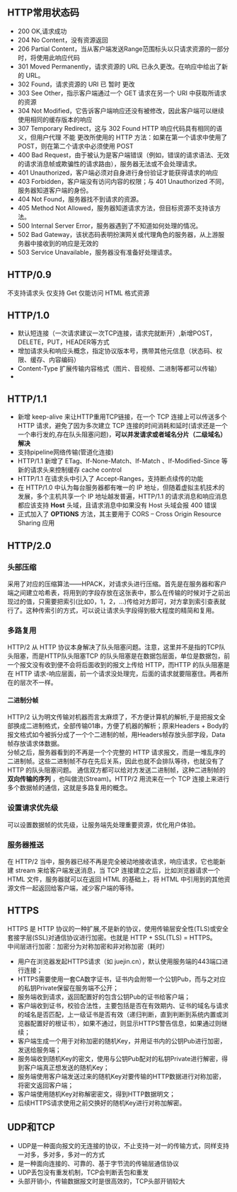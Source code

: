 ## HTTP常用状态码
+ 200 OK,请求成功
+ 204 No Content，没有资源返回
+ 206 Partial Content，当从客户端发送Range范围标头以只请求资源的一部分时，将使用此响应代码
+ 301 Moved Permanently，请求资源的 URL 已永久更改。在响应中给出了新的 URL。
+ 302 Found，请求资源的 URI 已 暂时 更改
+ 303 See Other，指示客户端通过一个 GET 请求在另一个 URI 中获取所请求的资源
+ 304 Not Modified，它告诉客户端响应还没有被修改，因此客户端可以继续使用相同的缓存版本的响应
+ 307 Temporary Redirect，这与 302 Found HTTP 响应代码具有相同的语义，但用户代理 不能 更改所使用的 HTTP 方法：如果在第一个请求中使用了 POST，则在第二个请求中必须使用 POST
+ 400 Bad Request，由于被认为是客户端错误（例如，错误的请求语法、无效的请求消息帧或欺骗性的请求路由），服务器无法或不会处理请求。
+ 401 Unauthorized，客户端必须对自身进行身份验证才能获得请求的响应
+ 403 Forbidden，客户端没有访问内容的权限；与 401 Unauthorized 不同，服务器知道客户端的身份。
+ 404 Not Found，服务器找不到请求的资源。
+ 405 Method Not Allowed，服务器知道请求方法，但目标资源不支持该方法。
+ 500 Internal Server Error，服务器遇到了不知道如何处理的情况。
+ 502 Bad Gateway，该状态码表明扮演网关或代理角色的服务器，从上游服务器中接收到的响应是无效的
+ 503 Service Unavailable，服务器没有准备好处理请求。

## HTTP/0.9
不支持请求头 仅支持 Get 仅能访问 HTML 格式资源

## HTTP/1.0
+ 默认短连接（一次请求建议一次TCP连接，请求完就断开）,新增POST，DELETE，PUT，HEADER等方式
+ 增加请求头和响应头概念，指定协议版本号，携带其他元信息（状态码、权限、缓存、内容编码）
+ Content-Type 扩展传输内容格式（图片、音视频、二进制等都可以传输）
+ 
## HTTP/1.1
+ 新增  keep-alive 来让HTTP重用TCP链接，在一个 TCP 连接上可以传送多个 HTTP 请求，避免了因为多次建立 TCP 连接的时间消耗和延时(请求还是一个一个串行发的,存在队头阻塞问题)，__可以并发请求或者域名分片（二级域名）解决__
+ 支持pipeline网络传输(管道化连接)
+ HTTP/1.1 新增了 ETag、If-None-Match、If-Match 、If-Modified-Since 等新的请求头来控制缓存  cache control
+ HTTP/1.1 在请求头中引入了 Accept-Ranges，支持断点续传的功能
+ 在 HTTP/1.0 中认为每台服务器都有唯一的 IP 地址，但随着虚拟主机技术的发展，多个主机共享一个 IP 地址越发普遍，HTTP/1.1 的请求消息和响应消息都应该支持 __Host__ 头域，且请求消息中如果没有 Host 头域会报 400 错误
+ 正式加入了 __OPTIONS__ 方法，其主要用于 CORS – Cross Origin Resource Sharing 应用

## HTTP/2.0
### 头部压缩
采用了对应的压缩算法——HPACK，对请求头进行压缩。首先是在服务器和客户端之间建立哈希表，将用到的字段存放在这张表中，那么在传输的时候对于之前出现过的值，只需要把索引(比如0，1，2，...)传给对方即可，对方拿到索引查表就行了。这种传索引的方式，可以说让请求头字段得到极大程度的精简和复用。
### 多路复用
HTTP/2 从 HTTP 协议本身解决了队头阻塞问题。注意，这里并不是指的TCP队头阻塞，而是HTTP队头阻塞TCP 的队头阻塞是在数据包层面，单位是数据包，前一个报文没有收到便不会将后面收到的报文上传给 HTTP，而HTTP 的队头阻塞是在 HTTP 请求-响应层面，前一个请求没处理完，后面的请求就要阻塞住。两者所在的层次不一样。
#### 二进制分帧
HTTP/2 认为明文传输对机器而言太麻烦了，不方便计算机的解析,于是把报文全部换成二进制格式，全部传输01串，方便了机器的解析；原来Headers + Body的报文格式如今被拆分成了一个个二进制的帧，用Headers帧存放头部字段，Data帧存放请求体数据。  
分帧之后，服务器看到的不再是一个个完整的 HTTP 请求报文，而是一堆乱序的二进制帧。这些二进制帧不存在先后关系，因此也就不会排队等待，也就没有了 HTTP 的队头阻塞问题。
通信双方都可以给对方发送二进制帧，这种二进制帧的 __双向传输的序列__ ，也叫做流(Stream)。HTTP/2 用流来在一个 TCP 连接上来进行多个数据帧的通信，这就是多路复用的概念。
### 设置请求优先级
可以设置数据帧的优先级，让服务端先处理重要资源，优化用户体验。
### 服务器推送
在 HTTP/2 当中，服务器已经不再是完全被动地接收请求，响应请求，它也能新建 stream 来给客户端发送消息，当 TCP 连接建立之后，比如浏览器请求一个 HTML 文件，服务器就可以在返回 HTML 的基础上，将 HTML 中引用到的其他资源文件一起返回给客户端，减少客户端的等待。

## HTTPS
HTTPS 是 HTTP 协议的一种扩展,不是新的协议，使用传输层安全性(TLS)或安全套接字层(SSL)对通信协议进行加密。也就是 HTTP + SSL(TLS) = HTTPS。  
中间层进行加密：加密分为对称加密和非对称加密（耗时）
+ 用户在浏览器发起HTTPS请求（如 juejin.cn），默认使用服务端的443端口进行连接；
+ HTTPS需要使用一套CA数字证书，证书内会附带一个公钥Pub，而与之对应的私钥Private保留在服务端不公开；
+ 服务端收到请求，返回配置好的包含公钥Pub的证书给客户端；
+ 客户端收到证书，校验合法性，主要包括是否在有效期内、证书的域名与请求的域名是否匹配，上一级证书是否有效（递归判断，直到判断到系统内置或浏览器配置好的根证书），如果不通过，则显示HTTPS警告信息，如果通过则继续；
+ 客户端生成一个用于对称加密的随机Key，并用证书内的公钥Pub进行加密，发送给服务端；
+ 服务端收到随机Key的密文，使用与公钥Pub配对的私钥Private进行解密，得到客户端真正想发送的随机Key；
+ 服务端使用客户端发送过来的随机Key对要传输的HTTP数据进行对称加密，将密文返回客户端；
+ 客户端使用随机Key对称解密密文，得到HTTP数据明文；
+ 后续HTTPS请求使用之前交换好的随机Key进行对称加解密。

## UDP和TCP
+ UDP是一种面向报文的无连接的协议，不止支持一对一的传输方式，同样支持一对多，多对多，多对一的方式
+ 是一种面向连接的、可靠的、基于字节流的传输层通信协议
+ UDP丢包没有重发机制，TCP会判断丢包和重发
+ 头部开销小，传输数据报文时是很高效的，TCP头部开销较大

